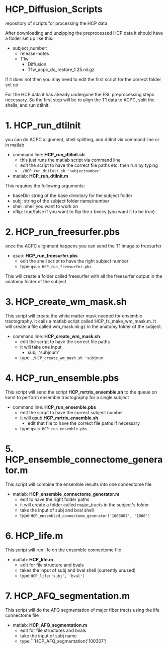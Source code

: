 # HCP_Diffusion_Scripts
repository of scripts for processing the HCP data

After downloading and unzipping the preprocessed HCP data it should have a folder set up like this:

- subject_number:
  - release-notes
  - T1w
    * Diffusion
    * T1w_acpc_dc_restore_1.25.nii.gz

If it does not then you may need to edit the first script for the correct folder set up

For the HCP data it has already undergone the FSL preprocessing steps necessary. So the first step will be to align the T1 data to ACPC, split the shells, and run dtiInit. 

# 1. HCP_run_dtiInit
you can do ACPC alignment, shell splitting, and dtiInit via command line or in matlab
- command line: **HCP_run_dtiInit.sh**
  - this just runs the matlab script via command line
  - edit the script to have the correct file paths etc. then run by typing
  * ```./HCP_run_dtiInit.sh 'subjectnumber'```
- matlab: **HCP_run_dtiInit.m**

This requires the following arguments:
  - baseDir: string of the base directory for the subject folder
  - subj: string of the subject folder name/number
  - shell: shell you want to work on 
  - xflip: true/false if you want to flip the x bvecs (you want it to be true)

# 2. HCP_run_freesurfer.pbs
once the ACPC alignment happens you can send the T1 image to freesurfer
- qsub: **HCP_run_freesurfer.pbs**
  - edit the shell script to have the right subject number
  - type ```qsub HCP_run_freesurfer.pbs```
  
This will create a folder called freesurfer with all the freesurfer output in the anatomy folder of the subject
  
# 3. HCP_create_wm_mask.sh
This script will create the white matter mask needed for ensemble tractography. It calls a matlab script called HCP_fs_make_wm_mask.m. It will create a file called wm_mask.nii.gz in the anatomy folder of the subject.
- command line: **HCP_create_wm_mask.sh**
  - edit the script to have the correct file paths
  - it will take one input
    - subj: 'subjnum'
  - type ```./HCP_create_wm_mash.sh 'subjnum'```

# 4. HCP_run_ensemble.pbs
This script will send the script **HCP_mrtrix_ensemble.sh** to the queue on karst to perform ensemble tractography for a single subject
- command line: **HCP_run_ensemble.pbs**
  - edit the script to have the correct subject number
  - it will qsub **HCP_mrtrix_ensemble.sh**
    - edit that file to have the correct file paths if necessary
  - type ```qsub HCP_run_ensemble.pbs```

# 5. HCP_ensemble_connectome_generator.m
This script will combine the ensemble results into one connectome file
- matlab: **HCP_ensemble_connectome_generator.m**
  - edit to have the right folder paths
  - it will create a folder called major_tracts in the subject's folder
  - take the input of subj and bval shell
  - type ```HCP_ensembled_connectome_generator('1003007', '1000')```
  
# 6. HCP_life.m
This script will run life on the ensemble connectome file
- matlab: **HCP_life.m**
  - edit for file structure and bvals
  - takes the input of subj and bval shell (currently unused)
  - type ```HCP_life('subj', 'bval')```
  
# 7. HCP_AFQ_segmentation.m
This script will do the AFQ segmentation of major fiber tracts using the life connectome file
- matlab: **HCP_AFQ_segmentation.m**
  - edit for file structures and bvals
  - take the input of subj name
  - type ```HCP_AFQ_segmentation('100307')
